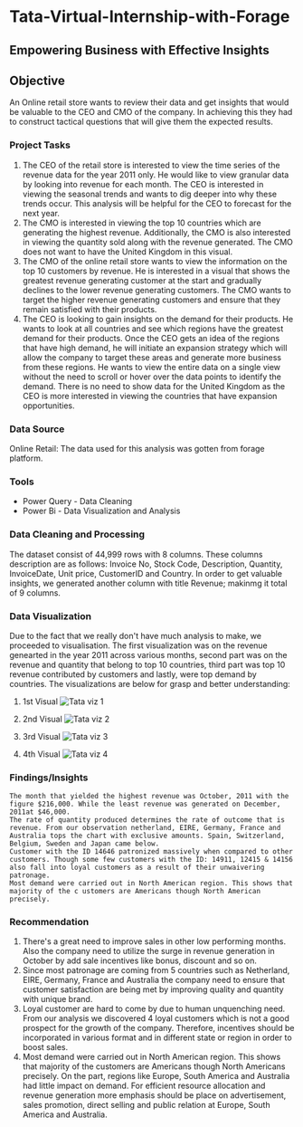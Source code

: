 
# Tata-Virtual-Internship-with-Forage
## Empowering Business with Effective Insights

## Objective
An Online retail store wants to review their data and get insights that would be valuable to the CEO and CMO of the company. In achieving this they had to construct tactical questions that will give them the expected results.

### Project Tasks
1. The CEO of the retail store is interested to view the time series of the revenue data for the year 2011 only. He would like to view granular data by looking into revenue for each month. The CEO is interested in viewing the seasonal trends and wants to dig deeper into why these trends occur. This analysis will be helpful for the CEO to forecast for the next year.
2. The CMO is interested in viewing the top 10 countries which are generating the highest revenue. Additionally, the CMO is also interested in viewing the quantity sold along with the revenue generated. The CMO does not want to have the United Kingdom in this visual.
3. The CMO of the online retail store wants to view the information on the top 10 customers by revenue. He is interested in a visual that shows the greatest revenue generating customer at the start and gradually declines to the lower revenue generating customers. The CMO wants to target the higher revenue generating customers and ensure that they remain satisfied with their products.
4. The CEO is looking to gain insights on the demand for their products. He wants to look at all countries and see which regions have the greatest demand for their products. Once the CEO gets an idea of the regions that have high demand, he will initiate an expansion strategy which will allow the company to target these areas and generate more business from these regions. He wants to view the entire data on a single view without the need to scroll or hover over the data points to identify the demand. There is no need to show data for the United Kingdom as the CEO is more interested in viewing the countries that have expansion opportunities.

### Data Source
Online Retail: The data used for this analysis was gotten from forage platform.

### Tools
- Power Query - Data Cleaning
- Power Bi - Data Visualization and Analysis

### Data Cleaning and Processing
The dataset consist of 44,999 rows with 8 columns. These columns description are as follows: Invoice No, Stock Code, Description, Quantity, InvoiceDate, Unit price, CustomerID and Country. In order to get valuable insights, we generated another column with title Revenue; makinmg it total of 9 columns.

### Data Visualization
Due to the fact that we really don't have much analysis to make, we proceeded to visualisation. The first visualization was on the revenue genearted in the year 2011 across various months, second part was on the revenue and quantity that belong to top 10 countries, third part was top 10 revenue contributed by customers and lastly, were top demand by countries. The visualizations are below for grasp and better understanding:

1. 1st Visual
![Tata viz 1](https://github.com/JuliansPortfolio/Tata-Virtual-Internship-with-Forage/assets/118804668/46985b4e-08bf-4c4b-85fd-37053c835913)

2. 2nd Visual
![Tata viz 2](https://github.com/JuliansPortfolio/Tata-Virtual-Internship-with-Forage/assets/118804668/963c3f7a-f472-489a-b40a-8c37f162b42f)

3. 3rd Visual
![Tata viz 3](https://github.com/JuliansPortfolio/Tata-Virtual-Internship-with-Forage/assets/118804668/40fca811-ca7e-47ff-9b9e-a49b4d744a68)

4. 4th Visual
![Tata viz 4](https://github.com/JuliansPortfolio/Tata-Virtual-Internship-with-Forage/assets/118804668/59ac4315-42f0-4784-9bf0-d392ae805a29)

### Findings/Insights
    The month that yielded the highest revenue was October, 2011 with the figure $216,000. While the least revenue was generated on December, 2011at $46,000. 
    The rate of quantity produced determines the rate of outcome that is revenue. From our observation netherland, EIRE, Germany, France and Australia tops the chart with exclusive amounts. Spain, Switzerland, Belgium, Sweden and Japan came below. 
    Customer with the ID 14646 patronized massively when compared to other customers. Though some few customers with the ID: 14911, 12415 & 14156 also fall into loyal customers as a result of their unwaivering patronage.
    Most demand were carried out in North American region. This shows that majority of the c ustomers are Americans though North American precisely.

### Recommendation
1. There's a great need to improve sales in other low performing months. Also the company need to utilize the surge in revenue generation in October by add sale incentives like bonus, discount and so on.
2. Since most patronage are coming from 5 countries such as Netherland, EIRE, Germany, France and Australia the company need to ensure that customer satisfaction are being met by improving quality and quantity with unique brand.
3. Loyal customer are hard to come by due to human unquenching need. From our analysis we discovered 4 loyal customers which is not a good prospect for the growth of the company. Therefore, incentives should be incorporated in various format and in different state or region in order to boost sales.
4. Most demand were carried out in North American region. This shows that majority of the customers are Americans though North Americans precisely. On the part, regions like Europe, South America and Australia had little impact on demand. For efficient resource allocation and revenue generation more emphasis should be place on advertisement, sales promotion, direct selling and public relation at Europe, South America and Australia.






